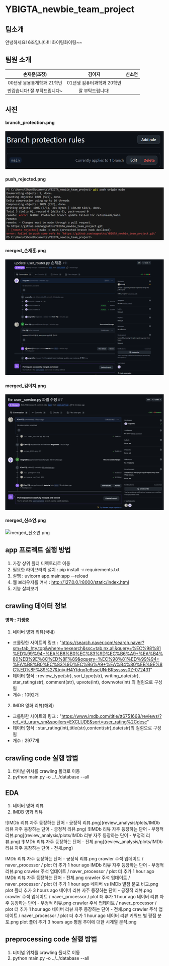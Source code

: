 # YBIGTA_newbie_team_project

## 팀소개
안녕하세요! 6조입니다!!! 화이팅화이팅~~

## 팀원 소개

| **손재훈(조장)**          | **김이지**                   | **신소연**              |
|:-------------------------:|:---------------------------:|:-----------------------:|
| 00년생 응용통계학과 21학번 | 01년생 컴퓨터과학과 20학번 | |
| 반갑습니다! 잘 부탁드립니다~ | 잘 부탁드립니다! |  |


## 사진

#### branch_protection.png
![branch_protection.png](github/branch_protection.png)

#### push_rejected.png
![push_rejected.png](github/push_rejected.png)

#### merged_손재훈.png
![merged_손재훈.png](github/merged_손재훈.png)

#### merged_김이지.png
![merged_김이지.png](github/merged_김이지.png)

#### merged_신소연.png
![merged_신소연.png](github/merged_신소연.png)

## app 프로젝트 실행 방법

1. 가장 상위 폴더 디렉토리로 이동
2. 필요한 라이브러리 설치 : pip install -r requirements.txt 
3. 실행 : uvicorn app.main:app --reload
4. 웹 브라우저를 켜서 : http://127.0.0.1:8000/static/index.html
5. 기능 살펴보기


## crawling 데이터 정보

#### 영화 : 기생충
1. 네이버 영화 리뷰(국내)
  - 크롤링한 사이트의 링크 : "https://search.naver.com/search.naver?sm=tab_hty.top&where=nexearch&ssc=tab.nx.all&query=%EC%98%81%ED%99%94+%EA%B8%B0%EC%83%9D%EC%B6%A9+%EA%B4%80%EB%9E%8C%ED%8F%89&oquery=%EC%98%81%ED%99%94+%EA%B8%B0%EC%83%9D%EC%B6%A9+%EA%B4%80%EB%9E%8C%ED%8F%89%27&tqi=iH4Yfdqo1e8sseUNrBRssssss0Z-072431"
  - 데이터 형식 : review_type(str), sort_type(str), writing_date(str), star_rating(str), comment(str), upvote(int), downvote(int) 의 컬럼으로 구성됨
  - 개수 : 1092개

2. IMDB 영화 리뷰(해외)
  - 크롤링한 사이트의 링크 : "https://www.imdb.com/title/tt6751668/reviews/?ref_=tt_ururv_sm&spoilers=EXCLUDE&sort=user_rating%2Cdesc"
  - 데이터 형식 : star_rating(int),title(str),content(str),date(str)의 컬럼으로 구성됨
  - 개수 : 2977개


## crawling code 실행 방법
1. 터미널 위치를 crawling 폴더로 이동
2. python main.py -o ../../database --all



## EDA
1. 네이버 영화 리뷰
2. IMDB 영화 리뷰

![IMDb 리뷰 자주 등장하는 단어 - 긍정적 리뷰.png](review_analysis/plots/IMDb 리뷰 자주 등장하는 단어 - 긍정적 리뷰.png)
![IMDb 리뷰 자주 등장하는 단어 - 부정적 리뷰.png](review_analysis/plots/IMDb 리뷰 자주 등장하는 단어 - 부정적 리뷰.png)
![IMDb 리뷰 자주 등장하는 단어 - 전체.png](review_analysis/plots/IMDb 리뷰 자주 등장하는 단어 - 전체.png)


IMDb 리뷰 자주 등장하는 단어 - 긍정적 리뷰.png
crawler 주석 업데이트 / naver_processor / plot 더 추가
1 hour ago
IMDb 리뷰 자주 등장하는 단어 - 부정적 리뷰.png
crawler 주석 업데이트 / naver_processor / plot 더 추가
1 hour ago
IMDb 리뷰 자주 등장하는 단어 - 전체.png
crawler 주석 업데이트 / naver_processor / plot 더 추가
1 hour ago
네이버 vs IMDb 별점 분포 비교.png
plot 폴더 추가
3 hours ago
네이버 리뷰 자주 등장하는 단어 - 긍정적 리뷰.png
crawler 주석 업데이트 / naver_processor / plot 더 추가
1 hour ago
네이버 리뷰 자주 등장하는 단어 - 부정적 리뷰.png
crawler 주석 업데이트 / naver_processor / plot 더 추가
1 hour ago
네이버 리뷰 자주 등장하는 단어 - 전체.png
crawler 주석 업데이트 / naver_processor / plot 더 추가
1 hour ago
네이버 리뷰 키워드 별 평점 분포.png
plot 폴더 추가
3 hours ago
평점 추이에 대한 시계열 분석.png

## preprocessing code 실행 방법
1. 터미널 위치를 crawling 폴더로 이동
2. python main.py -o ../../database --all

